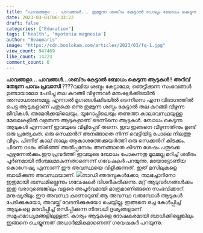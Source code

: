 ```yaml
---
title: "പാവങ്ങളാ... പാവങ്ങൾ... തുമ്മുന്ന ശബ്‌ദം കേട്ടാല്‍ പോലും ബോധം കെടുന്ന ആടുകൾ !"
date: 2023-03-01T06:33:22
draft: false
categories: ["Education"]
tags: ['health', 'myotonia magnesia']
author: "Beaumaris"
image: "https://cdn.boolokam.com/articles/2023/03/fq-1.jpg"
view_count: 947469
like_count: 14223
comment_count: 0
---
```


**പാവങ്ങളാ... പാവങ്ങൾ...ശബ്‌ദം കേട്ടാല്‍ ബോധം കെടുന്ന ആടുകൾ !** **അറിവ് തേടുന്ന പാവം പ്രവാസി** ????വലിയ ശബ്ദം കേട്ടാലോ, ഞെട്ടിക്കുന്ന സംഭവങ്ങള്‍ ഉണ്ടായാലോ പേടിച്ചു തല കറങ്ങി വീഴുന്നവര്‍ മനുഷ്യര്‍ക്കിടയില്‍ അസാധാരണമല്ല. എന്നാല്‍ മൃഗങ്ങള്‍ക്കിടയിൽ ടെന്നിസെ എന്ന വിഭാഗത്തില്‍ പെട്ട ആടുകളാണ് പതുക്കെ ഒന്നു തുമ്മുന്ന ശബ്ദം കേട്ടാല്‍ തല കറങ്ങി വീഴുന്ന ജീവികള്‍. അമേരിക്കയിലെയും, യൂറോപ്പിലെയും തണുത്ത കാലാവസ്ഥയുള്ള മേഖലകളില്‍ വളരുന്ന ആടുകളാണ് ടെന്നിസെ ആടുകള്‍. ബോധം കെടുന്ന ആടുകള്‍ എന്നാണ് ഇവയുടെ വിളിപ്പേര് തന്നെ. ഇവ ഇങ്ങനെ വീഴുന്നതിനും ഉണ്ട് ഒരു പ്രത്യേകത. ഒരു സെക്കന്‍റ് അനങ്ങാതെ നിന്ന് വെട്ടിയിട്ട പോലെ നിലത്തു വീഴും. പിന്നീട് കാല് നാലും ആകാശത്തേക്കുയര്‍ത്തി ഒരു സെക്കന്‍റ് കിടക്കും. പിന്നെ വശം തിരിഞ്ഞ് അല്‍പ്പനേരം അനങ്ങാതെ കിടന്ന ശേഷം പതുക്കെ എഴുന്നേല്‍ക്കും.ഈ പ്രവര്‍ത്തി ഇവയുടെ ബോധം പോകുന്നതു മൂലമല്ല മറിച്ച് ശരീരം പൂര്‍ണമായി നിശ്ചലമാകുന്നതാണെന്ന് ഗവേഷകര്‍ പറയുന്നു. മയോട്ടോണിയ കൊഗ്നേഷ്യ എന്നാണ് ഈ അവസ്ഥയെ വിളിക്കുന്നത്. ഇത് മസിലുകളെ ബാധിക്കുന്ന അവസ്ഥയാണ്. ![](https://cdn.boolokam.com/articles/2023/03/i7i7i.jpg)നാഡീ ഞരമ്പുകള്‍ക്കോ, തലച്ചോറിനോ ഇതുമായി ബന്ധമില്ലെന്നും ഗവേഷകര്‍ വിശദീകരിക്കുന്നു. മറ്റ് ആടുവര്‍ഗങ്ങള്‍ക്കും ഇതു വരാറുണ്ടെങ്കിലും വളരെ അപൂര്‍വമായി മാത്രമാണിങ്ങനെ സംഭവിക്കാറ്. മനുഷ്യരിലും ഈ അവസ്ഥ കാണാറുണ്ട്.ആ അവസ്ഥ വരുമ്പോള്‍ ആടുകള്‍ പേടിക്കുകയോ, അവയ്ക്ക് വേദനിക്കുകയോ ചെയ്യില്ല. ഇങ്ങനെ ഒച്ച കേള്‍പ്പിച്ച് ആടുകളെ മരവിപ്പിച്ച് രസിപ്പിക്കുന്ന നിരവധി ദൃശ്യങ്ങളാണ് സമൂഹമാധ്യമങ്ങളിലുള്ളത്. കാര്യം ആടുകളെ ദോഷകരമായി ബാധിക്കില്ലെങ്കിലും ഇങ്ങനെ ചെയ്യുന്നത് അധാര്‍മ്മികമാണെന്ന് ഗവേഷകര്‍ പറയുന്നു.
